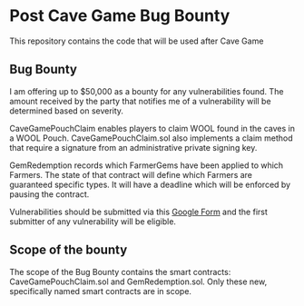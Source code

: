 # Post Cave Game Bug Bounty

This repository contains the code that will be used after Cave Game

## Bug Bounty

I am offering up to $50,000 as a bounty for any vulnerabilities found. The amount received by the party that notifies me of a vulnerability will be determined based on severity.

CaveGamePouchClaim enables players to claim WOOL found in the caves in a WOOL Pouch. CaveGamePouchClaim.sol also implements a claim method that require a signature from an administrative private signing key.

GemRedemption records which FarmerGems have been applied to which Farmers. The state of that contract will define which Farmers are guaranteed specific types. It will have a deadline which will be enforced by pausing the contract.

Vulnerabilities should be submitted via this [Google Form](https://docs.google.com/forms/d/e/1FAIpQLSfWr5PxOq5NhFEG8jgPAG8IcTRDyj_X1M-RIwPNg8z6iBM3Kg/viewform) and the first submitter of any vulnerability will be eligible.

## Scope of the bounty

The scope of the Bug Bounty contains the smart contracts: CaveGamePouchClaim.sol and GemRedemption.sol. Only these new, specifically named smart contracts are in scope.
